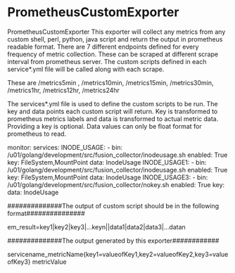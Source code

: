 # PrometheusCustomExporter
PrometheusCustomExporter
This exporter will collect any metrics from any custom shell, perl, python, java script and return the output in prometheus readable format. There are 7 different endpoints defined for every frequency of metric collection. These can be scraped at different scrape interval from prometheus server. The custom scripts defined in each service*.yml file will be called along with each scrape.

These are /metrics5min , /metrics10min, /metrics15min, /metrics30min, /metrics1hr, /metrics12hr, /metrics24hr

The services*.yml file is used to define the custom scripts to be run. The key and data points each custom script will return. Key is transformed to prometheus metrics labels and data is transformed to actual metric data. Providing a key is optional. Data values can only be float format for prometheus to read.

monitor:
   services:
      INODE_USAGE:
           - bin: /u01/golang/development/src/fusion_collector/inodeusage.sh
             enabled: True
             key: FileSystem,MountPoint
             data: InodeUsage
      INODE_USAGE1:
           - bin: /u01/golang/development/src/fusion_collector/inodeusage.sh
             enabled: True
             key: FileSystem,MountPoint
             data: InodeUsage
      INODE_USAGE3:
           - bin: /u01/golang/development/src/fusion_collector/nokey.sh
             enabled: True
             key:
             data: InodeUsage

##############The output of custom script should be in the following format###############

em_result=key1|key2|key3|...keyn||data1|data2|data3|...datan

##############The output generated by this exporter############

servicename_metricName{key1=valueofKey1,key2=valueofKey2,key3=valueofKey3} metricValue


